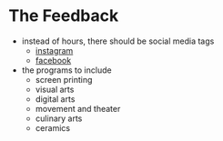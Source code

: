# The Feedback
+ instead of hours, there should be social media tags
    - [instagram](@SKETCHToronto)
    - [facebook](m.facebook.com/sketchartsprogramming/)
+ the programs to include
    - screen printing
    - visual arts
    - digital arts
    - movement and theater
    - culinary arts
    - ceramics